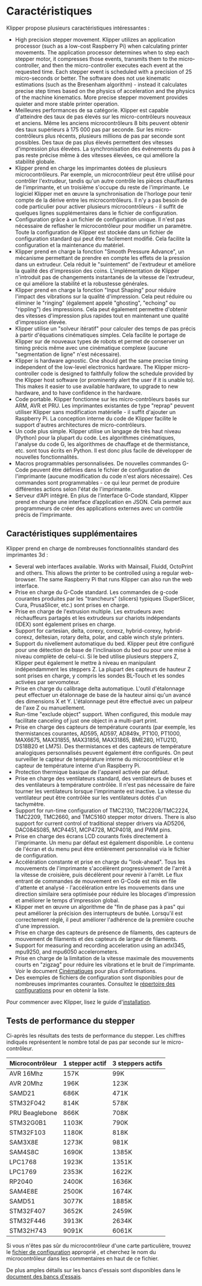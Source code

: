 # Caractéristiques

Klipper propose plusieurs caractéristiques intéressantes :

* High precision stepper movement. Klipper utilizes an application processor (such as a low-cost Raspberry Pi) when calculating printer movements. The application processor determines when to step each stepper motor, it compresses those events, transmits them to the micro-controller, and then the micro-controller executes each event at the requested time. Each stepper event is scheduled with a precision of 25 micro-seconds or better. The software does not use kinematic estimations (such as the Bresenham algorithm) - instead it calculates precise step times based on the physics of acceleration and the physics of the machine kinematics. More precise stepper movement provides quieter and more stable printer operation.
* Meilleures performances de sa catégorie. Klipper est capable d'atteindre des taux de pas élevés sur les micro-contrôleurs nouveaux et anciens. Même les anciens microcontrôleurs 8 bits peuvent obtenir des taux supérieurs à 175 000 pas par seconde. Sur les micro-contrôleurs plus récents, plusieurs millions de pas par seconde sont possibles. Des taux de pas plus élevés permettent des vitesses d'impression plus élevées. La synchronisation des événements du pas à pas reste précise même à des vitesses élevées, ce qui améliore la stabilité globale.
* Klipper prend en charge les imprimantes dotées de plusieurs microcontrôleurs. Par exemple, un microcontrôleur peut être utilisé pour contrôler l'extrudeur, tandis qu'un autre contrôle les pièces chauffantes de l'imprimante, et un troisième s'occupe du reste de l'imprimante. Le logiciel Klipper met en œuvre la synchronisation de l'horloge pour tenir compte de la dérive entre les microcontrôleurs. Il n'y a pas besoin de code particulier pour activer plusieurs microcontrôleurs - il suffit de quelques lignes supplémentaires dans le fichier de configuration.
* Configuration grâce à un fichier de configuration unique. Il n'est pas nécessaire de reflasher le microcontrôleur pour modifier un paramètre. Toute la configuration de Klipper est stockée dans un fichier de configuration standard qui peut être facilement modifié. Cela facilite la configuration et la maintenance du matériel.
* Klipper prend en charge la fonction "Smooth Pressure Advance", un mécanisme permettant de prendre en compte les effets de la pression dans un extrudeur. Cela réduit le "suintement" de l'extrudeur et améliore la qualité des d'impression des coins. L'implémentation de Klipper n'introduit pas de changements instantanés de la vitesse de l'extrudeur, ce qui améliore la stabilité et la robustesse générales.
* Klipper prend en charge la fonction "Input Shaping" pour réduire l'impact des vibrations sur la qualité d'impression. Cela peut réduire ou éliminer le "ringing" (également appelé "ghosting", "echoing" ou "rippling") des impressions. Cela peut également permettre d'obtenir des vitesses d'impression plus rapides tout en maintenant une qualité d'impression élevée.
* Klipper utilise un "solveur itératif" pour calculer des temps de pas précis à partir d'équations cinématiques simples. Cela facilite le portage de Klipper sur de nouveaux types de robots et permet de conserver un timing précis même avec une cinématique complexe (aucune "segmentation de ligne" n'est nécessaire).
* Klipper is hardware agnostic. One should get the same precise timing independent of the low-level electronics hardware. The Klipper micro-controller code is designed to faithfully follow the schedule provided by the Klipper host software (or prominently alert the user if it is unable to). This makes it easier to use available hardware, to upgrade to new hardware, and to have confidence in the hardware.
* Code portable. Klipper fonctionne sur les micro-contrôleurs basés sur ARM, AVR et PRU. Les imprimantes existantes de type "reprap" peuvent utiliser Klipper sans modification matérielle - il suffit d'ajouter un Raspberry Pi. La conception interne du code de Klipper facilite le support d'autres architectures de micro-contrôleurs.
* Un code plus simple. Klipper utilise un langage de très haut niveau (Python) pour la plupart du code. Les algorithmes cinématiques, l'analyse du code G, les algorithmes de chauffage et de thermistance, etc. sont tous écrits en Python. Il est donc plus facile de développer de nouvelles fonctionnalités.
* Macros programmables personnalisées. De nouvelles commandes G-Code peuvent être définies dans le fichier de configuration de l'imprimante (aucune modification du code n'est alors nécessaire). Ces commandes sont programmables - ce qui leur permet de produire différentes actions selon l'état de l'imprimante.
* Serveur d’API intégré. En plus de l’interface G-Code standard, Klipper prend en charge une interface d’application en JSON. Cela permet aux programmeurs de créer des applications externes avec un contrôle précis de l’imprimante.

## Caractéristiques supplémentaires

Klipper prend en charge de nombreuses fonctionnalités standard des imprimantes 3d :

* Several web interfaces available. Works with Mainsail, Fluidd, OctoPrint and others. This allows the printer to be controlled using a regular web-browser. The same Raspberry Pi that runs Klipper can also run the web interface.
* Prise en charge du G-Code standard. Les commandes de g-code courantes produites par les "trancheurs" (slicers) typiques (SuperSlicer, Cura, PrusaSlicer, etc.) sont prises en charge.
* Prise en charge de l'extrusion multiple. Les extrudeurs avec réchauffeurs partagés et les extrudeurs sur chariots indépendants (IDEX) sont également prises en charge.
* Support for cartesian, delta, corexy, corexz, hybrid-corexy, hybrid-corexz, deltesian, rotary delta, polar, and cable winch style printers.
* Support du nivellement automatique du bed. Klipper peut être configuré pour une détection de base de l'inclinaison du bed ou pour une mise à niveau complète de celui-ci. Si le bed utilise plusieurs steppers Z, Klipper peut également le mettre à niveau en manipulant indépendamment les steppers Z. La plupart des capteurs de hauteur Z sont prises en charge, y compris les sondes BL-Touch et les sondes activées par servomoteur.
* Prise en charge du calibrage delta automatique. L'outil d'étalonnage peut effectuer un étalonnage de base de la hauteur ainsi qu'un avancé des dimensions X et Y. L'étalonnage peut être effectué avec un palpeur de l'axe Z ou manuellement.
* Run-time "exclude object" support. When configured, this module may facilitate canceling of just one object in a multi-part print.
* Prise en charge des capteurs de température courants (par exemple, les thermistances courantes, AD595, AD597, AD849x, PT100, PT1000, MAX6675, MAX31855, MAX31856, MAX31865, BME280, HTU21D, DS18B20 et LM75). Des thermistances et des capteurs de température analogiques personnalisés peuvent également être configurés. On peut surveiller le capteur de température interne du microcontrôleur et le capteur de température interne d'un Raspberry Pi.
* Protection thermique basique de l'appareil activée par défaut.
* Prise en charge des ventilateurs standard, des ventilateurs de buses et des ventilateurs à température contrôlée. Il n'est pas nécessaire de faire tourner les ventilateurs lorsque l'imprimante est inactive. La vitesse du ventilateur peut être contrôlée sur les ventilateurs dotés d'un tachymètre.
* Support for run-time configuration of TMC2130, TMC2208/TMC2224, TMC2209, TMC2660, and TMC5160 stepper motor drivers. There is also support for current control of traditional stepper drivers via AD5206, DAC084S085, MCP4451, MCP4728, MCP4018, and PWM pins.
* Prise en charge des écrans LCD courants fixés directement à l'imprimante. Un menu par défaut est également disponible. Le contenu de l'écran et du menu peut être entièrement personnalisé via le fichier de configuration.
* Accélération constante et prise en charge du "look-ahead". Tous les mouvements de l'imprimante s'accélèrent progressivement de l'arrêt à la vitesse de croisière, puis décélèrent pour revenir à l'arrêt. Le flux entrant de commandes de mouvement en G-Code est mis en file d'attente et analysé - l'accélération entre les mouvements dans une direction similaire sera optimisée pour réduire les blocages d'impression et améliorer le temps d'impression global.
* Klipper met en œuvre un algorithme de "fin de phase pas à pas" qui peut améliorer la précision des interrupteurs de butée. Lorsqu'il est correctement réglé, il peut améliorer l'adhérence de la première couche d'une impression.
* Prise en charge des capteurs de présence de filaments, des capteurs de mouvement de filaments et des capteurs de largeur de filaments.
* Support for measuring and recording acceleration using an adxl345, mpu9250, and mpu6050 accelerometers.
* Prise en charge de la limitation de la vitesse maximale des mouvements courts en "zigzag" pour réduire les vibrations et le bruit de l'imprimante. Voir le document [Cinématiques](Kinematics.md) pour plus d'informations.
* Des exemples de fichiers de configuration sont disponibles pour de nombreuses imprimantes courantes. Consultez le [répertoire des configurations](../config/) pour en obtenir la liste.

Pour commencer avec Klipper, lisez le guide d'[installation](Installation.md).

## Tests de performance du stepper

Ci-après les résultats des tests de performance du stepper. Les chiffres indiqués représentent le nombre total de pas par seconde sur le micro-contrôleur.

| Microcontrôleur | 1 stepper actif | 3 steppers actifs |
| --- | --- | --- |
| AVR 16Mhz | 157K | 99K |
| AVR 20Mhz | 196K | 123K |
| SAMD21 | 686K | 471K |
| STM32F042 | 814K | 578K |
| PRU Beaglebone | 866K | 708K |
| STM32G0B1 | 1103K | 790K |
| STM32F103 | 1180K | 818K |
| SAM3X8E | 1273K | 981K |
| SAM4S8C | 1690K | 1385K |
| LPC1768 | 1923K | 1351K |
| LPC1769 | 2353K | 1622K |
| RP2040 | 2400K | 1636K |
| SAM4E8E | 2500K | 1674K |
| SAMD51 | 3077K | 1885K |
| STM32F407 | 3652K | 2459K |
| STM32F446 | 3913K | 2634K |
| STM32H743 | 9091K | 6061K |

Si vous n'êtes pas sûr du microcontrôleur d'une carte particulière, trouvez le [fichier de configuration](../config/) approprié , et cherchez le nom du microcontrôleur dans les commentaires en haut de ce fichier.

De plus amples détails sur les bancs d'essais sont disponibles dans le [document des bancs d'essais](Benchmarks.md).
